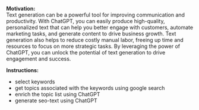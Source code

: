 **Motivation:**\
Text generation can be a powerful tool for improving communication and productivity. With ChatGPT, you can easily produce high-quality, personalized text that can help you better engage with customers, automate marketing tasks, and generate content to drive business growth. Text generation also helps to reduce costly manual labor, freeing up time and resources to focus on more strategic tasks. By leveraging the power of ChatGPT, you can unlock the potential of text generation to drive engagement and success.

**Instructions:**
- select keywords
- get topics associated with the keywords using google search
- enrich the topic list using ChatGPT
- generate seo-text using ChatGPT
